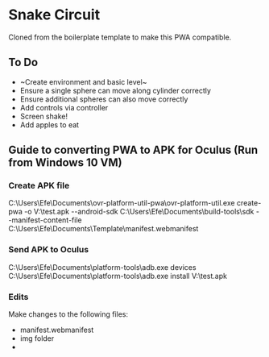 # Snake Circuit 
Cloned from the boilerplate template to make this PWA compatible.

## To Do
- ~Create environment and basic level~
- Ensure a single sphere can move along cylinder correctly
- Ensure additional spheres can also move correctly
- Add controls via controller
- Screen shake!
- Add apples to eat

## Guide to converting PWA to APK for Oculus (Run from Windows 10 VM)

### Create APK file

C:\Users\Efe\Documents\ovr-platform-util-pwa\ovr-platform-util.exe create-pwa -o V:\test.apk --android-sdk C:\Users\Efe\Documents\build-tools\sdk --manifest-content-file C:\Users\Efe\Documents\Template\manifest.webmanifest
### Send APK to Oculus

C:\Users\Efe\Documents\platform-tools\adb.exe devices
C:\Users\Efe\Documents\platform-tools\adb.exe install V:\test.apk

### Edits

Make changes to the following files:
- manifest.webmanifest
- img folder
- 
